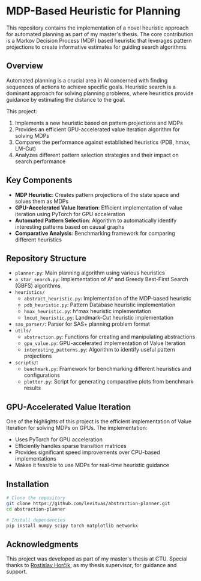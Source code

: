 # MDP-Based Heuristic for Planning

This repository contains the implementation of a novel heuristic approach for automated planning as part of my master's thesis. The core contribution is a Markov Decision Process (MDP) based heuristic that leverages pattern projections to create informative estimates for guiding search algorithms.

## Overview

Automated planning is a crucial area in AI concerned with finding sequences of actions to achieve specific goals. Heuristic search is a dominant approach for solving planning problems, where heuristics provide guidance by estimating the distance to the goal.

This project:
1. Implements a new heuristic based on pattern projections and MDPs
2. Provides an efficient GPU-accelerated value iteration algorithm for solving MDPs
3. Compares the performance against established heuristics (PDB, hmax, LM-Cut)
4. Analyzes different pattern selection strategies and their impact on search performance

## Key Components

- **MDP Heuristic**: Creates pattern projections of the state space and solves them as MDPs
- **GPU-Accelerated Value Iteration**: Efficient implementation of value iteration using PyTorch for GPU acceleration
- **Automated Pattern Selection**: Algorithm to automatically identify interesting patterns based on causal graphs
- **Comparative Analysis**: Benchmarking framework for comparing different heuristics

## Repository Structure

- `planner.py`: Main planning algorithm using various heuristics
- `a_star_search.py`: Implementation of A* and Greedy Best-First Search (GBFS) algorithms
- `heuristics/`
  - `abstract_heuristic.py`: Implementation of the MDP-based heuristic
  - `pdb_heuristic.py`: Pattern Database heuristic implementation
  - `hmax_heuristic.py`: h^max heuristic implementation
  - `lmcut_heuristic.py`: Landmark-Cut heuristic implementation
- `sas_parser/`: Parser for SAS+ planning problem format
- `utils/`
  - `abstraction.py`: Functions for creating and manipulating abstractions
  - `gpu_value.py`: GPU-accelerated implementation of Value Iteration
  - `interesting_patterns.py`: Algorithm to identify useful pattern projections
- `scripts/`:
  - `benchmark.py`: Framework for benchmarking different heuristics and configurations
  - `plotter.py`: Script for generating comparative plots from benchmark results

## GPU-Accelerated Value Iteration

One of the highlights of this project is the efficient implementation of Value Iteration for solving MDPs on GPUs. The implementation:

- Uses PyTorch for GPU acceleration
- Efficiently handles sparse transition matrices
- Provides significant speed improvements over CPU-based implementations
- Makes it feasible to use MDPs for real-time heuristic guidance

## Installation

```bash
# Clone the repository
git clone https://github.com/levitvas/abstraction-planner.git
cd abstraction-planner

# Install dependencies
pip install numpy scipy torch matplotlib networkx
```

## Acknowledgments

This project was developed as part of my master's thesis at CTU. Special thanks to [Rostislav Horčík](https://www.aic.fel.cvut.cz/members/rostislav-horcik), as my thesis supervisor, for guidance and support.
